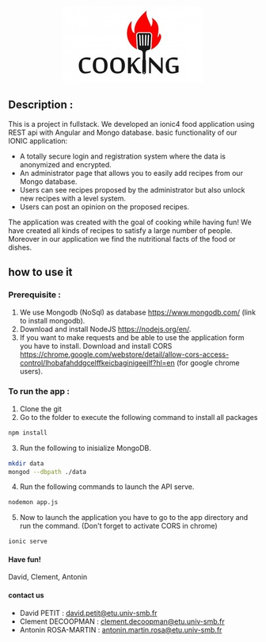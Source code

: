 <p align="center"> <img src="logo.jpg" <p>

## Description :
This is a project in fullstack. We developed an ionic4 food application using REST api with Angular and Mongo database. 
basic functionality of our IONIC application: 
- A totally secure login and registration system where the data is anonymized and encrypted.
- An administrator page that allows you to easily add recipes from our Mongo database.
- Users can see recipes proposed by the administrator but also unlock new recipes with a level system.
- Users can post an opinion on the proposed recipes.

The application was created with the goal of cooking while having fun! We have created all kinds of recipes to satisfy a large number of people. Moreover in our application we find the nutritional facts of the food or dishes. 

## how to use it

### Prerequisite :
1. We use Mongodb (NoSql) as database https://www.mongodb.com/ (link to install mongodb).
2. Download and install NodeJS https://nodejs.org/en/.
3. If you want to make requests and be able to use the application form you have to install. Download and install CORS https://chrome.google.com/webstore/detail/allow-cors-access-control/lhobafahddgcelffkeicbaginigeejlf?hl=en (for google chrome users).

### To run the app :
1. Clone the git
2. Go to the folder to execute the following command to install all packages
```sh
npm install
```
3. Run the following to inisialize MongoDB.
```sh
mkdir data
mongod --dbpath ./data
```
4. Run the following commands to launch the API serve.
```sh
nodemon app.js
``` 
5. Now to launch the application you have to go to the app directory and run the command. (Don't forget to activate CORS in chrome)
```sh
ionic serve
``` 

 

#### Have fun!
David, Clement, Antonin


#### contact us
- David PETIT : david.petit@etu.univ-smb.fr
- Clement DECOOPMAN : clement.decoopman@etu.univ-smb.fr
- Antonin ROSA-MARTIN : antonin.martin.rosa@etu.univ-smb.fr
